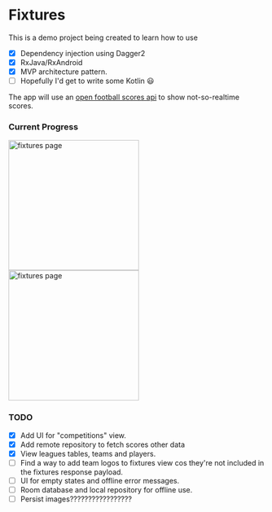 # Fixtures


This is a demo project being created to learn how to use
 - [x] Dependency injection using Dagger2
 - [x] RxJava/RxAndroid
 - [x] MVP architecture pattern.
 - [ ] Hopefully I'd get to write some Kotlin :smiley:
 
 The app will use an [open football scores api](http://api.football-data.org/) to show not-so-realtime scores.
 
 ### Current Progress
 <img src="fixtures.gif" alt="fixtures page" width="256"> <img src="competition.gif" alt="fixtures page" width="256">

 ### TODO
 - [X] Add UI for "competitions" view.
 - [x] Add remote repository to fetch scores other data
 - [x] View leagues tables, teams and players.
 - [ ] Find a way to add team logos to fixtures view cos they're not included in the fixtures response payload.
 - [ ] UI for empty states and offline error messages.
 - [ ] Room database and local repository for offline use.
 - [ ] Persist images?????????????????

